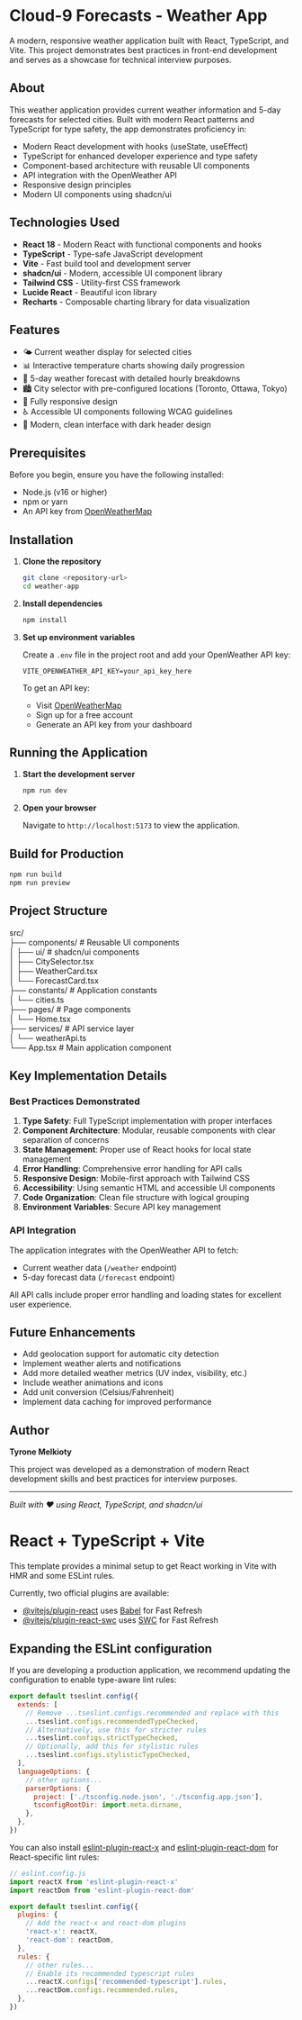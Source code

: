 # Cloud-9 Forecasts - Weather App

A modern, responsive weather application built with React, TypeScript, and Vite. This project demonstrates best practices in front-end development and serves as a showcase for technical interview purposes.

## About

This weather application provides current weather information and 5-day forecasts for selected cities. Built with modern React patterns and TypeScript for type safety, the app demonstrates proficiency in:

- Modern React development with hooks (useState, useEffect)
- TypeScript for enhanced developer experience and type safety
- Component-based architecture with reusable UI components
- API integration with the OpenWeather API
- Responsive design principles
- Modern UI components using shadcn/ui

## Technologies Used

- **React 18** - Modern React with functional components and hooks
- **TypeScript** - Type-safe JavaScript development
- **Vite** - Fast build tool and development server
- **shadcn/ui** - Modern, accessible UI component library
- **Tailwind CSS** - Utility-first CSS framework
- **Lucide React** - Beautiful icon library
- **Recharts** - Composable charting library for data visualization

## Features

- 🌤️ Current weather display for selected cities
- 📊 Interactive temperature charts showing daily progression
- 📅 5-day weather forecast with detailed hourly breakdowns
- 🏙️ City selector with pre-configured locations (Toronto, Ottawa, Tokyo)
- 📱 Fully responsive design
- ♿ Accessible UI components following WCAG guidelines
- 🎨 Modern, clean interface with dark header design

## Prerequisites

Before you begin, ensure you have the following installed:
- Node.js (v16 or higher)
- npm or yarn
- An API key from [OpenWeatherMap](https://openweathermap.org/api)

## Installation

1. **Clone the repository**
   ```bash
   git clone <repository-url>
   cd weather-app
   ```

2. **Install dependencies**
   ```bash
   npm install
   ```

3. **Set up environment variables**
   
   Create a `.env` file in the project root and add your OpenWeather API key:
   ```env
   VITE_OPENWEATHER_API_KEY=your_api_key_here
   ```
   
   To get an API key:
   - Visit [OpenWeatherMap](https://openweathermap.org/api)
   - Sign up for a free account
   - Generate an API key from your dashboard  

## Running the Application

1. **Start the development server**
   ```bash
   npm run dev
   ```

2. **Open your browser**
   
   Navigate to `http://localhost:5173` to view the application.

## Build for Production

```bash
npm run build
npm run preview
```

## Project Structure

src/  
├── components/ # Reusable UI components  
│ ├── ui/ # shadcn/ui components  
│ ├── CitySelector.tsx  
│ ├── WeatherCard.tsx  
│ └── ForecastCard.tsx  
├── constants/ # Application constants  
│ └── cities.ts  
├── pages/ # Page components  
│ └── Home.tsx  
├── services/ # API service layer  
│ └── weatherApi.ts  
└── App.tsx # Main application component  

## Key Implementation Details

### Best Practices Demonstrated

1. **Type Safety**: Full TypeScript implementation with proper interfaces
2. **Component Architecture**: Modular, reusable components with clear separation of concerns
3. **State Management**: Proper use of React hooks for local state management
4. **Error Handling**: Comprehensive error handling for API calls
5. **Responsive Design**: Mobile-first approach with Tailwind CSS
6. **Accessibility**: Using semantic HTML and accessible UI components
7. **Code Organization**: Clean file structure with logical grouping
8. **Environment Variables**: Secure API key management

### API Integration

The application integrates with the OpenWeather API to fetch:
- Current weather data (`/weather` endpoint)
- 5-day forecast data (`/forecast` endpoint)

All API calls include proper error handling and loading states for excellent user experience.

## Future Enhancements

- Add geolocation support for automatic city detection
- Implement weather alerts and notifications
- Add more detailed weather metrics (UV index, visibility, etc.)
- Include weather animations and icons
- Add unit conversion (Celsius/Fahrenheit)
- Implement data caching for improved performance

## Author

**Tyrone Melkioty**

This project was developed as a demonstration of modern React development skills and best practices for interview purposes.

---

*Built with ❤️ using React, TypeScript, and shadcn/ui*

# React + TypeScript + Vite

This template provides a minimal setup to get React working in Vite with HMR and some ESLint rules.

Currently, two official plugins are available:

- [@vitejs/plugin-react](https://github.com/vitejs/vite-plugin-react/blob/main/packages/plugin-react) uses [Babel](https://babeljs.io/) for Fast Refresh
- [@vitejs/plugin-react-swc](https://github.com/vitejs/vite-plugin-react/blob/main/packages/plugin-react-swc) uses [SWC](https://swc.rs/) for Fast Refresh

## Expanding the ESLint configuration

If you are developing a production application, we recommend updating the configuration to enable type-aware lint rules:

```js
export default tseslint.config({
  extends: [
    // Remove ...tseslint.configs.recommended and replace with this
    ...tseslint.configs.recommendedTypeChecked,
    // Alternatively, use this for stricter rules
    ...tseslint.configs.strictTypeChecked,
    // Optionally, add this for stylistic rules
    ...tseslint.configs.stylisticTypeChecked,
  ],
  languageOptions: {
    // other options...
    parserOptions: {
      project: ['./tsconfig.node.json', './tsconfig.app.json'],
      tsconfigRootDir: import.meta.dirname,
    },
  },
})
```

You can also install [eslint-plugin-react-x](https://github.com/Rel1cx/eslint-react/tree/main/packages/plugins/eslint-plugin-react-x) and [eslint-plugin-react-dom](https://github.com/Rel1cx/eslint-react/tree/main/packages/plugins/eslint-plugin-react-dom) for React-specific lint rules:

```js
// eslint.config.js
import reactX from 'eslint-plugin-react-x'
import reactDom from 'eslint-plugin-react-dom'

export default tseslint.config({
  plugins: {
    // Add the react-x and react-dom plugins
    'react-x': reactX,
    'react-dom': reactDom,
  },
  rules: {
    // other rules...
    // Enable its recommended typescript rules
    ...reactX.configs['recommended-typescript'].rules,
    ...reactDom.configs.recommended.rules,
  },
})
```
